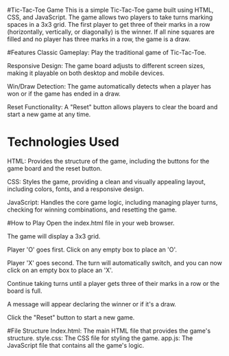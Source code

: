 #Tic-Tac-Toe Game
This is a simple Tic-Tac-Toe game built using HTML, CSS, and JavaScript. The game allows two players to take turns marking spaces in a 3x3 grid. The first player to get three of their marks in a row (horizontally, vertically, or diagonally) is the winner. If all nine squares are filled and no player has three marks in a row, the game is a draw.

#Features
Classic Gameplay: Play the traditional game of Tic-Tac-Toe.

Responsive Design: The game board adjusts to different screen sizes, making it playable on both desktop and mobile devices.

Win/Draw Detection: The game automatically detects when a player has won or if the game has ended in a draw.

Reset Functionality: A "Reset" button allows players to clear the board and start a new game at any time.

# Technologies Used
HTML: Provides the structure of the game, including the buttons for the game board and the reset button.

CSS: Styles the game, providing a clean and visually appealing layout, including colors, fonts, and a responsive design.

JavaScript: Handles the core game logic, including managing player turns, checking for winning combinations, and resetting the game.

#How to Play
Open the index.html file in your web browser.

The game will display a 3x3 grid.

Player 'O' goes first. Click on any empty box to place an 'O'.

Player 'X' goes second. The turn will automatically switch, and you can now click on an empty box to place an 'X'.

Continue taking turns until a player gets three of their marks in a row or the board is full.

A message will appear declaring the winner or if it's a draw.

Click the "Reset" button to start a new game.

#File Structure
Index.html: The main HTML file that provides the game's structure.
style.css: The CSS file for styling the game.
app.js: The JavaScript file that contains all the game's logic.
